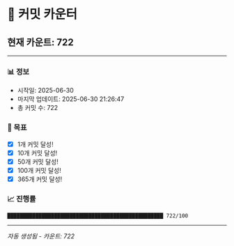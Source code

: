 # 🔢 커밋 카운터

## 현재 카운트: 722

---

### 📊 정보
- 시작일: 2025-06-30
- 마지막 업데이트: 2025-06-30 21:26:47
- 총 커밋 수: 722

### 🎯 목표
- [x] 1개 커밋 달성!
- [x] 10개 커밋 달성!
- [x] 50개 커밋 달성!
- [x] 100개 커밋 달성!
- [x] 365개 커밋 달성!

### 📈 진행률
```
██████████████████████████████████████████████████ 722/100
```

---
*자동 생성됨 - 카운트: 722*
